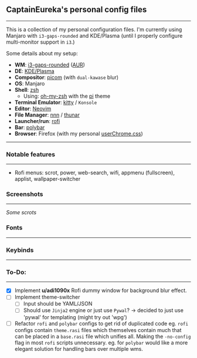 ## CaptainEureka's personal config files
---
This is a collection of my personal configuration files.
I'm currently using Manjaro with `i3-gaps-rounded` and KDE/Plasma (until I properly configure multi-monitor support in `i3`.)

Some details about my setup:

- **WM**: [i3-gaps-rounded](https://github.com/resloved/i3/) ([AUR](https://aur.archlinux.org/packages/i3-gaps-rounded-git/))
- **DE**: [KDE/Plasma](https://kde.org/plasma-desktop)
- **Compositor**: [picom]() (with `dual-kawase` blur)
- **OS**: Manjaro
- **Shell**: [zsh](https://wiki.archlinux.org/index.php/Zsh)
  - Using: [oh-my-zsh](https://github.com/ohmyzsh/ohmyzsh) with the [pi](https://github.com/tobyjamesthomas/pi) theme
- **Terminal Emulator**: [kitty](https://github.com/kovidgoyal/kitty/) / `Konsole`
- **Editor**: [Neovim](https://github.com/neovim/neovim/)
- **File Manager**: [nnn](https://github.com/jarun/nnn/) / [thunar](https://git.xfce.org/xfce/thunar/)
- **Launcher/run**: [rofi](https://github.com/davatorium/rofi)
- **Bar**: [polybar](https://github.com/polybar/polybar)
- **Browser**: Firefox (with my personal [userChrome.css](https://github.com/CaptainEureka/))

---

### Notable features
---

- Rofi menus: scrot, power, web-search, wifi, appmenu (fullscreen), applist, wallpaper-switcher

### Screenshots
---

*Some scrots*

### Fonts
---

### Keybinds
---

### To-Do:
---
- [x] Implement **u/adi1090x** Rofi dummy window for background blur effect.
- [ ] Implement theme-switcher
  - [ ] Input should be YAML/JSON
  - [ ] Should use `Jinja2` engine or just use `Pywal`? -> decided to just use 'pywal' for templating (might try out 'wpg')
- [ ] Refactor `rofi` and `polybar` configs to get rid of duplicated code
      eg. `rofi` configs contain `theme.rasi` files which themselves contain much that can be placed in a 
          `base.rasi` file which unifies all. Making the `-no-config` flag in most `rofi` scripts unnecessary.
      eg. for `polybar` would like a more elegant solution for handling bars over multiple wms.
